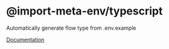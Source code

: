 # @import-meta-env/typescript

Automatically generate flow type from .env.example

[Documentation](https://iendeavor.github.io/import-meta-env/)
